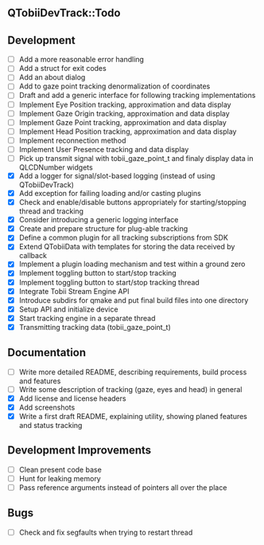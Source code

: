 QTobiiDevTrack::Todo
--

## Development
- [ ] Add a more reasonable error handling
- [ ] Add a struct for exit codes
- [ ] Add an about dialog
- [ ] Add to gaze point tracking denormalization of coordinates
- [ ] Draft and add a generic interface for following tracking implementations
- [ ] Implement Eye Position tracking, approximation and data display
- [ ] Implement Gaze Origin tracking, approximation and data display
- [ ] Implement Gaze Point tracking, approximation and data display
- [ ] Implement Head Position tracking, approximation and data display
- [ ] Implement reconnection method
- [ ] Implement User Presence tracking and data display
- [ ] Pick up transmit signal with tobii_gaze_point_t and finaly display data in QLCDNumber widgets
- [x] Add a logger for signal/slot-based logging (instead of using QTobiiDevTrack)
- [x] Add exception for failing loading and/or casting plugins
- [x] Check and enable/disable buttons appropriately for starting/stopping thread and tracking
- [x] Consider introducing a generic logging interface
- [x] Create and prepare structure for plug-able tracking
- [x] Define a common plugin for all tracking subscriptions from SDK
- [x] Extend QTobiiData with templates for storing the data received by callback
- [x] Implement a plugin loading mechanism and test within a ground zero
- [x] Implement toggling button to start/stop tracking
- [x] Implement toggling button to start/stop tracking thread
- [x] Integrate Tobii Stream Engine API
- [x] Introduce subdirs for qmake and put final build files into one directory
- [x] Setup API and initialize device
- [x] Start tracking engine in a separate thread
- [x] Transmitting tracking data (tobii_gaze_point_t)

## Documentation
- [ ] Write more detailed README, describing requirements, build process and features
- [ ] Write some description of tracking (gaze, eyes and head) in general
- [x] Add license and license headers
- [x] Add screenshots
- [x] Write a first draft README, explaining utility, showing planed features and status tracking

## Development Improvements
- [ ] Clean present code base
- [ ] Hunt for leaking memory
- [ ] Pass reference arguments instead of pointers all over the place

## Bugs
- [ ] Check and fix segfaults when trying to restart thread
